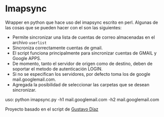 Imapsync
========

Wrapper en python que hace uso del imapsync escrito en perl. 
Algunas de las cosas que se pueden hacer con el son las siguientes:

- Permite sincronizar una lista de cuentas de correo almacenadas en el archivo `userlist`
- Sincroniza correctamente cuentas de gmail.
- El script funciona principalmente para sincronizar cuentas de GMAIL y Google APPS.
- De momento, tanto el servidor de origen como de destino, deben de soportar el metodo de autenticación LOGIN.
- Si no se especifican los servidores, por defecto toma los de google mail.googlemail.com.
- Agregada la posibilidad de seleccionar las carpetas que se desean sincronizar.

uso:
    python imapsync.py -h1 mail.googlemail.com -h2 mail.googlemail.com

Proyecto basado en el script de [Gustavo Díaz](http://artistic.lnxteam.org/?p=231)
